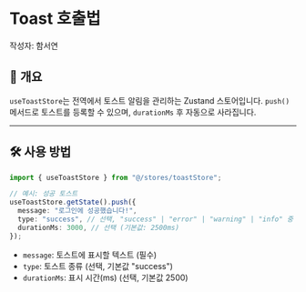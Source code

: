 # Toast 호출법

작성자: 함서연

## 📌 개요

`useToastStore`는 전역에서 토스트 알림을 관리하는 Zustand 스토어입니다.
`push()` 메서드로 토스트를 등록할 수 있으며, `durationMs` 후 자동으로 사라집니다.

---

## 🛠 사용 방법

```ts
import { useToastStore } from "@/stores/toastStore";

// 예시: 성공 토스트
useToastStore.getState().push({
  message: "로그인에 성공했습니다!",
  type: "success", // 선택, "success" | "error" | "warning" | "info" 중 택 1 (기본값: success)
  durationMs: 3000, // 선택 (기본값: 2500ms)
});
```

- `message`: 토스트에 표시할 텍스트 (필수)
- `type`: 토스트 종류 (선택, 기본값 "success")
- `durationMs`: 표시 시간(ms) (선택, 기본값 2500)
